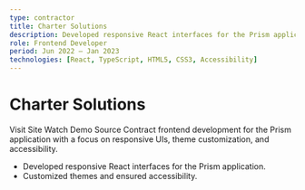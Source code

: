 ```yaml
---
type: contractor
title: Charter Solutions
description: Developed responsive React interfaces for the Prism application, customized themes to product requirements, and embedded accessibility best practices (a11y) to ensure usable, inclusive experiences across screens.
role: Frontend Developer
period: Jun 2022 – Jan 2023
technologies: [React, TypeScript, HTML5, CSS3, Accessibility]
---
```


# Charter Solutions

<Grid cols="1" :md="3" v-if="links && (links.live || links.demo || links.repo)">
  <Btn v-if="links.live" :href="links.live" target="_blank" icon="i-heroicons-arrow-top-right-on-square" color="primary">Visit Site</Btn>
  <Btn v-if="links.demo" :href="links.demo" target="_blank" icon="i-heroicons-play" variant="soft">Watch Demo</Btn>
  <Btn v-if="links.repo" :href="links.repo" target="_blank" icon="i-heroicons-code-bracket" variant="soft">Source</Btn>
</Grid>

<Grid cols="1" :md="2" :lg="2">
  <Card title="Overview">
    Contract frontend development for the Prism application with a focus on responsive UIs, theme customization, and accessibility.
  </Card>
  <Card title="Highlights">
    <ul>
      <li>Developed responsive React interfaces for the Prism application.</li>
      <li>Customized themes and ensured accessibility.</li>
    </ul>
  </Card>
</Grid>
